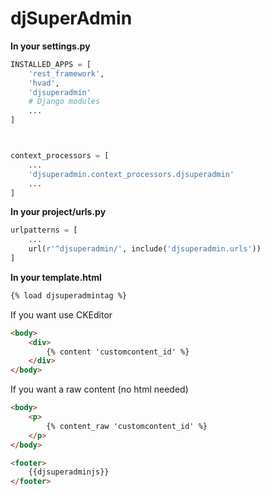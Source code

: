 # djSuperAdmin

**In your settings.py**
```py
INSTALLED_APPS = [
    'rest_framework',
    'hvad',
    'djsuperadmin'
    # Django modules
    ...
]



context_processors = [
    ...
    'djsuperadmin.context_processors.djsuperadmin'
    ...
]
```

**In your project/urls.py**
```py
urlpatterns = [
    ...
    url(r'^djsuperadmin/', include('djsuperadmin.urls'))
]
```

**In your template.html**
```html
{% load djsuperadmintag %}
```
If you want use CKEditor
```html
<body>
    <div>
        {% content 'customcontent_id' %}
    </div>
</body>
```
If you want a raw content (no html needed)
```html
<body>
    <p>
        {% content_raw 'customcontent_id' %}
    </p>
</body>
```
```html
<footer>
    {{djsuperadminjs}}
</footer>
```
